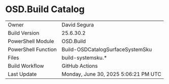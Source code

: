 ﻿# OSD.Build Catalog

| | |
|-|-|
| Owner | David Segura |
| Build Version | 25.6.30.2 |
| PowerShell Module | OSD.Build |
| PowerShell Function | Build-OSDCatalogSurfaceSystemSku |
| Files | build-systemsku.* |
| Build Workflow | GitHub Actions |
| Last Update | Monday, June 30, 2025 5:06:21 PM UTC |
